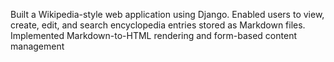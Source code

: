 Built a Wikipedia-style web application using Django. Enabled users to view, create, edit, and search encyclopedia entries stored as Markdown files. Implemented Markdown-to-HTML rendering and form-based content management
